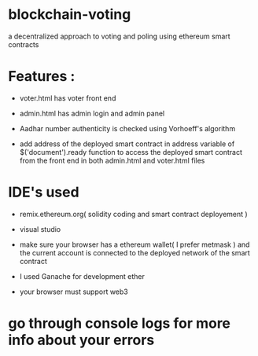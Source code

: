 # blockchain-voting
 a decentralized approach to voting and poling using ethereum smart contracts
 
 
# Features :
 - voter.html has voter front end
 
 - admin.html has admin login and admin panel
 
 - Aadhar number authenticity is checked using Vorhoeff's algorithm
 
 - add address of the deployed smart contract in address variable of $('document').ready function to access the deployed smart contract from the front end in both admin.html and  voter.html files
 
 
 # IDE's used
 - remix.ethereum.org( solidity coding and smart contract deployement )
 
 - visual studio
 
 
 - make sure your browser has a ethereum wallet( I prefer metmask ) and the current account is connected to the deployed network of the smart contract
 
 
 - I used Ganache for development ether
 
 
 - your browser must support web3
 
 
 # go through console logs for more info about your errors 
